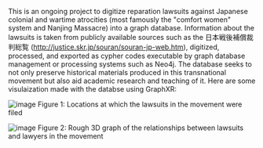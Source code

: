 This is an ongoing project to digitize reparation lawsuits against Japanese colonial and wartime atrocities (most famously the "comfort women" system and Nanjing Massacre) into a graph database. Information about the lawsuits is taken from publicly available sources such as the 日本戦後補償裁判総覧 (http://justice.skr.jp/souran/souran-jp-web.htm), digitized, processed, and exported as cypher codes executable by graph database management or processing systems such as Neo4j. The database seeks to not only preserve historical materials produced in this transnational movement but also aid academic research and teaching of it. Here are some visulaization made with the databse using GraphXR:

![image](https://user-images.githubusercontent.com/88473250/128296246-64194f55-1919-431d-8ddf-6377c93f230e.png)
Figure 1: Locations at which the lawsuits in the movement were filed

![image](https://user-images.githubusercontent.com/88473250/128296819-c4fef015-c61b-455f-9760-09059d99eeb1.png)
Figure 2: Rough 3D graph of the relationships between lawsuits and lawyers in the movement
